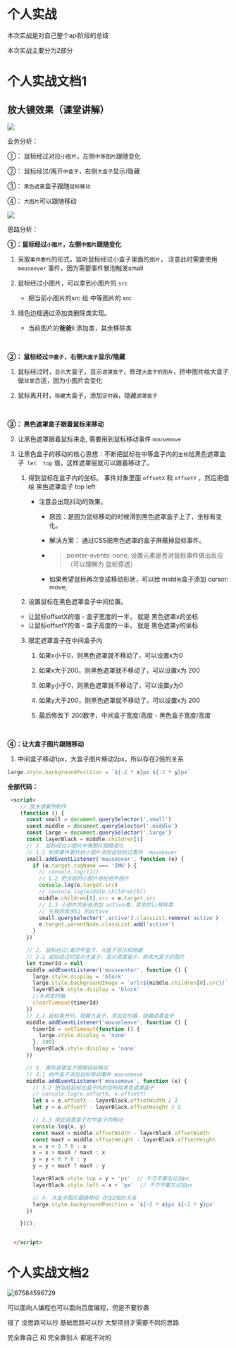 # 个人实战

本次实战是对自己整个api阶段的总结

本次实战主要分为2部分 

# 个人实战文档1

## 放大镜效果（课堂讲解）

  

<img src="./06-actual-combat-assets/fdj.gif">



业务分析：

①： 鼠标经过对应`小图片`，左侧`中等图片`跟随变化

②： 鼠标经过/离开`中盒子`，右侧`大盒子`显示/隐藏

③： `黑色遮罩`盒子跟随`鼠标移动`

④： `大图片`可以跟随移动



 <img src="./06-actual-combat-assets/cha.gif">

思路分析：

**①：鼠标经过`小图片`，左侧`中图片`跟随变化**

1. 采取`事件委托`的形式，监听鼠标经过小盒子里面的`图片`， 注意此时需要使用 `mouseover` 事件，因为需要事件冒泡触发small 
2. 鼠标经过小图片，可以拿到小图片的 `src`
   - 把当前小图片的src 给 中等图片的 src 
3. 绿色边框通过添加类删除类实现。
   - 当前图片的**爸爸**li 添加类，其余移除类

   ​



**②：  鼠标经过`中盒子`，右侧`大盒子`显示/隐藏**

1. 鼠标经过时，`显示`大盒子，显示`遮罩盒子`，修改`大盒子的图片`，把中图片给大盒子做`背景`合适，因为小图片会变化

2. 鼠标离开时，`隐藏`大盒子，添加`定时器`，隐藏`遮罩盒子`

   ​

**③： 黑色遮罩盒子跟着鼠标来移动**

2.  让黑色遮罩跟着鼠标来走, 需要用到鼠标移动事件  `mousemove`  

2. 让黑色盒子的移动的核心思想：不断把鼠标在中等盒子内的`坐标`给黑色遮罩盒子` let  top` 值，这样遮罩层就可以跟着移动了。

   1. 得到鼠标在盒子内的坐标。   事件对象里面 `offsetX`  和 `offsetY` ，然后把值给 黑色遮罩盒子 top left

      - 注意会出现抖动的效果。

        - 原因：是因为鼠标移动的时候滑到黑色遮罩盒子上了，坐标有变化。

        - 解决方案： 通过CSS把黑色遮罩的盒子屏蔽掉鼠标事件。 

        - >   pointer-events: none;      设置元素是否对鼠标事件做出反应（可以理解为 鼠标穿透）

        - 如果希望鼠标再次变成移动形状，可以给 middle盒子添加   cursor: move; 

   2.  设置鼠标在黑色遮罩盒子中间位置。

      - 让鼠标offsetX的值 - 盒子宽度的一半， 就是 黑色遮罩x的坐标
      - 让鼠标offsetY的值 - 盒子高度的一半， 就是 黑色遮罩y的坐标

   3. 限定遮罩盒子在中间盒子内

      1. 如果x小于0，则黑色遮罩就不移动了，可以设置x为0

      2. 如果x大于200，则黑色遮罩就不移动了，可以设置x为 200

      3. 如果y小于0，则黑色遮罩就不移动了，可以设置y为0

      4. 如果y大于200，则黑色遮罩就不移动了，可以设置x为 200

      5. 最后修改下 200数字，中间盒子宽度/高度 - 黑色盒子宽度/高度

         ​

**④：让大盒子图片跟随移动**

1.  中间盒子移动1px，大盒子图片移动2px，所以存在2倍的关系

~~~javascript
large.style.backgroundPosition = `${-2 * x}px ${-2 * y}px`
~~~



**全部代码：**

~~~html
 <script>
    // 放大镜案例制作
    (function () {
      const small = document.querySelector('.small')
      const middle = document.querySelector('.middle')
      const large = document.querySelector('.large')
      const layerBlack = middle.children[1]
      // 1. 鼠标经过小图片中等图片跟随变化
      // 1.1 利用事件委托给小图片添加鼠标经过事件  mouseover
      small.addEventListener('mouseover', function (e) {
        if (e.target.tagName === 'IMG') {
          // console.log(111)
          // 1.2 把当前的小图片地址给中图片
          console.log(e.target.src)
          // console.log(middle.children[0])
          middle.children[0].src = e.target.src
          // 1.3 小图片的爸爸添加 active类，其余的li移除类
          // 先移除其余li 的active 
          small.querySelector('.active').classList.remove('active')
          e.target.parentNode.classList.add('active')
        }
      })

      // 2. 鼠标经过/离开中盒子，大盒子显示和隐藏
      // 2.1 鼠标经过时显示大盒子，显示遮罩盒子，修改大盒子的图片
      let timerId = null
      middle.addEventListener('mouseenter', function () {
        large.style.display = 'block'
        large.style.backgroundImage = `url(${middle.children[0].src})`
        layerBlack.style.display = 'block'
        //关闭定时器
        clearTimeout(timerId)
      })
      // 2.2 鼠标离开时，隐藏大盒子，添加定时器，隐藏遮罩盒子
      middle.addEventListener('mouseleave', function () {
        timerId = setTimeout(function () {
          large.style.display = 'none'
        }, 200)
        layerBlack.style.display = 'none'
      })

      // 3. 黑色遮罩盒子跟随鼠标移动
      // 3.1 给中盒子添加鼠标移动事件 mousemove
      middle.addEventListener('mousemove', function (e) {
        // 3.2 把当前鼠标在盒子内的坐标给黑色遮罩盒子
        // console.log(e.offsetX, e.offsetY)
        let x = e.offsetX - layerBlack.offsetWidth / 2
        let y = e.offsetY - layerBlack.offsetHeight / 2

        // 3.3 限定遮罩盒子在中盒子内移动
        console.log(x, y)
        const maxX = middle.offsetWidth - layerBlack.offsetWidth
        const maxY = middle.offsetHeight - layerBlack.offsetHeight
        x = x < 0 ? 0 : x
        x = x > maxX ? maxX : x
        y = y < 0 ? 0 : y
        y = y > maxY ? maxY : y

        layerBlack.style.top = y + 'px'  // 千万不要忘记加px
        layerBlack.style.left = x + 'px'  // 千万不要忘记加px

        // 4. 大盒子图片跟随移动 存在2倍的关系
        large.style.backgroundPosition = `${-2 * x}px ${-2 * y}px`
      })

    })();


  </script>
~~~




# 个人实战文档2

 ![67584596729](./06-actual-combat-assets/1675845967294.png)

可以面向人编程也可以面向百度编程，但是不要抄袭

错了 没思路可以抄 基础思路可以抄 大型项目才需要不同的思路

完全靠自己 和 完全靠别人 都是不对的






